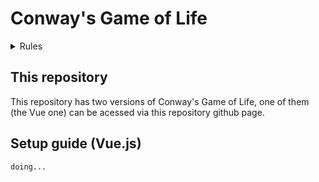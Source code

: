 # Conway's Game of Life

<details>
  <summary> Rules </summary>

### For a space that is populated

- Each cell with one or no neighbors die;
- Each cell with four or more neighbors dies;
- Each cell with two or three neighbors survives.

### For a space that is empty or unpopulated

- Each cell with three neighbors becomes populated.

</details>

## This repository

This repository has two versions of Conway's Game of Life, one of them (the Vue one) can be acessed via this repository github page.

## Setup guide (Vue.js)

```bash
doing...
```
